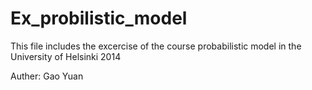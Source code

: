 Ex_probilistic_model
====================
This file includes the excercise of the course probabilistic model
in the University of Helsinki 2014

Auther: Gao Yuan
